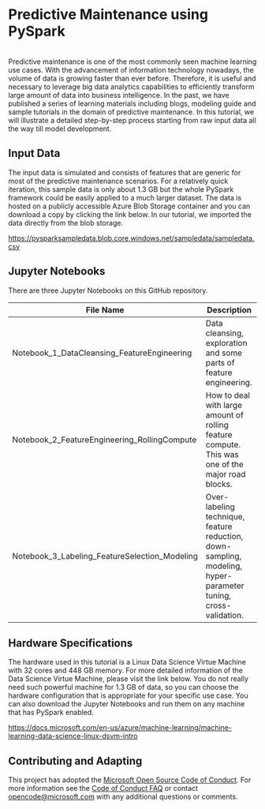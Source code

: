 
# Predictive Maintenance using PySpark
<br>
Predictive maintenance is one of the most commonly seen machine learning use cases. With the advancement of information technology nowadays, the volume of data is growing faster than ever before. Therefore, it is useful and necessary to leverage big data analytics capabilities to efficiently transform large amount of data into business intelligence. In the past, we have published a series of learning materials including blogs, modeling guide and sample tutorials in the domain of predictive maintenance. In this tutorial, we will illustrate a detailed step-by-step process starting from raw input data all the way till model development. 

## Input Data

The input data is simulated and consists of features that are generic for most of the predictive maintenance scenarios. For a relatively quick iteration, this sample data is only about 1.3 GB but the whole PySpark framework could be easily applied to a much larger dataset. The data is hosted on a publicly accessible Azure Blob Storage container and you can download a copy by clicking the link below. In our tutorial, we imported the data directly from the blob storage. 
<br>

https://pysparksampledata.blob.core.windows.net/sampledata/sampledata.csv



## Jupyter Notebooks

There are  three Jupyter Notebooks on this GitHub repository. 

| File Name | Description |
|-----------|-------------|
| Notebook_1_DataCleansing_FeatureEngineering | Data cleansing, exploration and some parts of feature engineering. |
| Notebook_2_FeatureEngineering_RollingCompute | How to deal with large amount of rolling feature compute. This was one of the major road blocks. |
| Notebook_3_Labeling_FeatureSelection_Modeling | Over-labeling technique, feature reduction, down-sampling, modeling, hyper-parameter tuning, cross-validation. |

## Hardware Specifications

The hardware used in this tutorial is a Linux Data Science Virtue Machine with 32 cores and 448 GB memory. For more detailed information of the Data Science Virtue Machine, please visit the link below. You do not really need such powerful machine for 1.3 GB of data, so you can choose the hardware configuration that is appropriate for your specific use case. You can also download the Jupyter Notebooks and run them on any machine that has PySpark enabled. 

https://docs.microsoft.com/en-us/azure/machine-learning/machine-learning-data-science-linux-dsvm-intro

## Contributing and Adapting

This project has adopted the [Microsoft Open Source Code of Conduct](https://opensource.microsoft.com/codeofconduct/). For more information see the [Code of Conduct FAQ](https://opensource.microsoft.com/codeofconduct/faq/) or contact [opencode@microsoft.com](mailto:opencode@microsoft.com) with any additional questions or comments.

